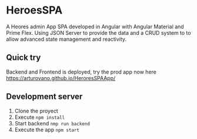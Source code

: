 # HeroesSPA

A Heores admin App SPA developed in Angular with Angular Material and Prime Flex. 
Using JSON Server to provide the data and a CRUD system to to allow advanced state management and reactivity.

## Quick try

Backend and Frontend is deployed, try the prod app now here https://arturovano.github.io/HeroresSPAApp/

## Development server

1. Clone the proyect
2. Execute `npm install`
3. Start backend `nmp run backend`
4. Execute the app `npm start`

